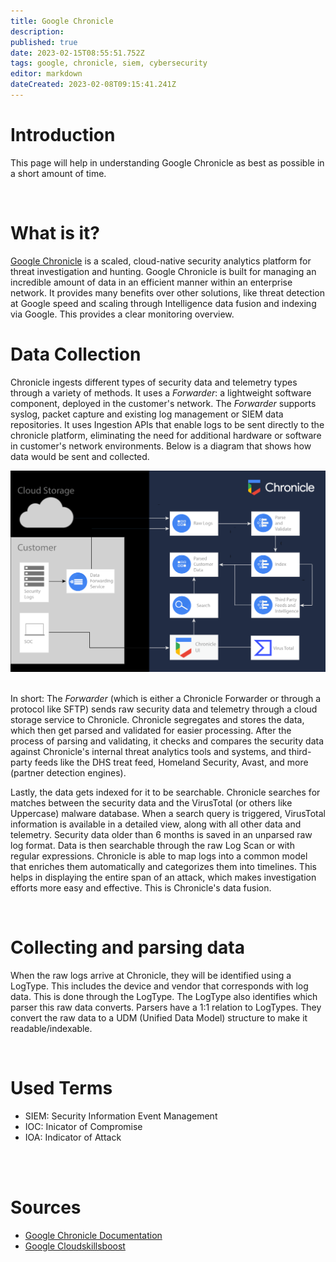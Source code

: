 ```yaml
---
title: Google Chronicle
description: 
published: true
date: 2023-02-15T08:55:51.752Z
tags: google, chronicle, siem, cybersecurity
editor: markdown
dateCreated: 2023-02-08T09:15:41.241Z
---
```


# Introduction
This page will help in understanding Google Chronicle as best as possible in a short amount of time.

<br>

# What is it?
[Google Chronicle](https://chronicle.security/) is a scaled, cloud-native security analytics platform for threat investigation and hunting. Google Chronicle is built for managing an incredible amount of data in an efficient manner within an enterprise network. 
It provides many benefits over other solutions, like threat detection at Google speed and scaling through Intelligence data fusion and indexing via Google. This provides a clear monitoring overview. 


# Data Collection
Chronicle ingests different types of security data and telemetry types through a variety of methods. It uses a *Forwarder*: a lightweight software component, deployed in the customer's network. The *Forwarder* supports syslog, packet capture and existing log management or SIEM data repositories. It uses Ingestion APIs that enable logs to be sent directly to the chronicle platform, eliminating the need for additional hardware or software in customer's network environments. Below is a diagram that shows how data would be sent and collected.
<br>

<img src="/cs5/chronicle/chronicle-data-flow.png" width="800"/>

<br>
<br>

In short: The *Forwarder* (which is either a Chronicle Forwarder or through a protocol like SFTP) sends raw security data and telemetry through a cloud storage service to Chronicle. 
Chronicle segregates and stores the data, which then get parsed and validated for easier processing. After the process of parsing and validating, it checks and compares the security data against Chronicle's internal threat analytics tools and systems, and third-party feeds like the DHS treat feed, Homeland Security, Avast, and more (partner detection engines).

Lastly, the data gets indexed for it to be searchable. Chronicle searches for matches between the security data and the VirusTotal (or others like Uppercase) malware database. When a search query is triggered, VirusTotal information is available in a detailed view, along with all other data and telemetry. Security data older than 6 months is saved in an unparsed raw log format. Data is then searchable through the raw Log Scan or with regular expressions.
Chronicle is able to map logs into a common model that enriches them automatically and categorizes them into timelines. This helps in displaying the entire span of an attack, which makes investigation efforts more easy and effective. This is Chronicle's data fusion.



<br>

# Collecting and parsing data
When the raw logs arrive at Chronicle, they will be identified using a LogType. This includes the device and vendor that corresponds with log data. This is done through the LogType. The LogType also identifies which parser this raw data converts. Parsers have a 1:1 relation to LogTypes. They convert the raw data to a UDM (Unified Data Model) structure to make it readable/indexable.



<br>

# Used Terms
- SIEM: Security Information Event Management
- IOC: Inicator of Compromise
- IOA: Indicator of Attack


<br>
<br>

# Sources

- [Google Chronicle Documentation](https://cloud.google.com/chronicle/docs/overview)
- [Google Cloudskillsboost](https://www.cloudskillsboost.google/)